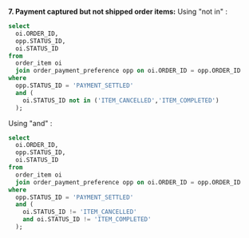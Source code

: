 **7. Payment captured but not shipped order items:**
Using "not in" :

```sql
select 
  oi.ORDER_ID, 
  opp.STATUS_ID, 
  oi.STATUS_ID 
from 
  order_item oi 
  join order_payment_preference opp on oi.ORDER_ID = opp.ORDER_ID 
where 
  opp.STATUS_ID = 'PAYMENT_SETTLED' 
  and (
  	oi.STATUS_ID not in ('ITEM_CANCELLED','ITEM_COMPLETED')
  );
```
Using "and" :

```sql
select 
  oi.ORDER_ID, 
  opp.STATUS_ID, 
  oi.STATUS_ID 
from 
  order_item oi 
  join order_payment_preference opp on oi.ORDER_ID = opp.ORDER_ID 
where 
  opp.STATUS_ID = 'PAYMENT_SETTLED' 
  and (
    oi.STATUS_ID != 'ITEM_CANCELLED' 
    and oi.STATUS_ID != 'ITEM_COMPLETED'
  );
```
